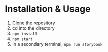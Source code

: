 # Installation & Usage

1. Clone the repository
2. cd into the directory
3. `npm install`
4. `npm start`
5. In a secondary terminal, `npm run storybook`